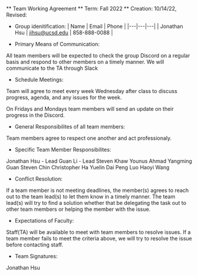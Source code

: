 ** Team Working Agreement
** Term: Fall 2022
** Creation: 10/14/22, Revised: 

* Group idenitification:
| Name | Email | Phone | 
|---|---|---|
| Jonathan Hsu | jihsu@ucsd.edu | 858-888-0088 |

* Primary Means of Communication:

All team members will be expected to check the group Discord on a regular basis and respond to  other members on a timely manner. We will communicate to the TA through Slack

* Schedule Meetings:

Team will agree to meet every week Wednesday after class to discuss progress, agenda, and any issues for the week. 

On Fridays and Mondays team members will send an update on their progress in the Discord. 

* General Responsibilites of all team members:

Team members agree to respect one another and act professionaly.

* Specific Team Member Responsibilites:

Jonathan Hsu - Lead
Guan Li - Lead
Steven Khaw
Younus Ahmad
Yangming Guan
Steven Chin
Christopher Ha
Yuelin Dai
Peng Luo
Haoyi Wang

* Conflict Resolution:

If a team member is not meeting deadlines, the member(s) agrees to reach out to the team lead(s) to let them know in a timely manner. The team lead(s) will try to find a solution whether that be delegating the task out to other team members or helping the member with the issue. 

* Expectations of Faculty:

Staff(TA) will be available to meet with team members to resolve issues. If a team member fails to meet the criteria above, we will try to resolve the issue before contacting staff. 

* Team Signatures:

Jonathan Hsu